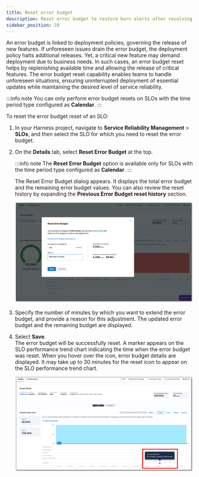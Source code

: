 ```yaml
---
title: Reset error budget
description: Reset error budget to restore burn alerts after resolving issues that previously depleted the error budget.
sidebar_position: 10
---
```


An error budget is linked to deployment policies, governing the release of new features. If unforeseen issues drain the error budget, the deployment policy halts additional releases. Yet, a critical new feature may demand deployment due to business needs. In such cases, an error budget reset helps by replenishing available time and allowing the release of critical features. The error budget reset capability enables teams to handle unforeseen situations, ensuring uninterrupted deployment of essential updates while maintaining the desired level of service reliability.


:::info note
You can only perform error budget resets on SLOs with the time period type configured as **Calendar**.
:::


To reset the error budget reset of an SLO:

1. In your Harness project, navigate to **Service Reliability Management** > **SLOs**, and then select the SLO for which you need to reset the error budget.

2. On the **Details** tab, select **Reset Error Budget** at the top.
   
   :::info note
   The **Reset Error Budget** option is available only for SLOs with the time period type configured as **Calendar**.
   :::

   The Reset Error Budget dialog appears. It displays the total error budget and the remaining error budget values. You can also review the reset history by expanding the **Previous Error Budget reset history** section.

   ![Reset error budget](static/reset-error-budget.png)

3. Specify the number of minutes by which you want to extend the error budget, and provide a reason for this adjustment. The updated error budget and the remaining budget are displayed.

4. Select **Save**.  
   The error budget will be successfully reset. A marker appears on the SLO performance trend chart indicating the time when the error budget was reset. When you hover over the icon, error budget details are displayed. It may take up to 30 minutes for the reset icon to appear on the SLO performance trend chart.

   ![Error budget reset marker budget](static/reset-error-budget-marker.png)

   